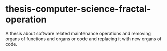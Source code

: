 # thesis-computer-science-fractal-operation
A thesis about software related maintenance operations and removing organs of functions and organs or code and replacing it with new organs of code.
